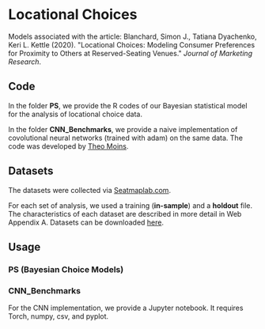 # Locational Choices
Models associated with the article: Blanchard, Simon J., Tatiana Dyachenko, Keri L. Kettle (2020). "Locational Choices: Modeling Consumer Preferences for Proximity to Others at Reserved-Seating Venues." <i>Journal of Marketing Research</i>.

## Code

In the folder <strong>PS</strong>, we provide the R codes of our Bayesian statistical model for the analysis of locational choice data. 

In the folder <strong>CNN_Benchmarks</strong>, we provide a naive implementation of covolutional neural networks (trained with adam) on the same data. The code was developed by <A HREF="https://www.gerad.ca/en/people/theo-moins">Theo Moins</A>. 

## Datasets

The datasets were collected via <A HREF="http://www.seatmaplab.com" target="_blank">Seatmaplab.com</A>. 

For each set of analysis, we used a training (<b>in-sample</b>) and a <b>holdout</b> file. The characteristics of each dataset are described in more detail in Web Appendix A. Datasets can be downloaded <A HREF="https://seatmaplab.com/public/locationalchoicedatasets/">here</A>.

## Usage

### PS (Bayesian Choice Models)

### CNN_Benchmarks

For the CNN implementation, we provide a Jupyter notebook. It requires Torch, numpy, csv, and pyplot. 
